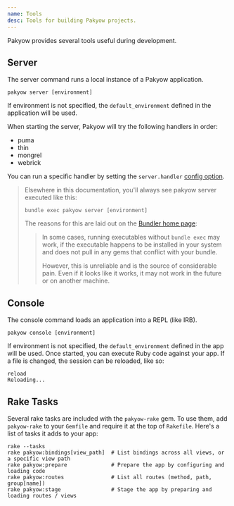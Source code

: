 ```yaml
---
name: Tools
desc: Tools for building Pakyow projects.
---
```


Pakyow provides several tools useful during development.

## Server

The server command runs a local instance of a Pakyow application.

```console
pakyow server [environment]
```

If environment is not specified, the `default_environment` defined in the application will be used.

When starting the server, Pakyow will try the following handlers in order:

  - puma
  - thin
  - mongrel
  - webrick

You can run a specific handler by setting the `server.handler` [config option](/docs/config).

> Elsewhere in this documentation, you'll always see pakyow server executed like this:
>
>```console
>bundle exec pakyow server [environment]
>```
>
>The reasons for this are laid out on the [Bundler home page](http://bundler.io/ "Bundler home page"):
>
>>In some cases, running executables without `bundle exec` may work, if the executable happens to be installed in your system and does not pull in any gems that conflict with your bundle.
>>
>>However, this is unreliable and is the source of considerable pain. Even if it looks like it works, it may not work in the future or on another machine.

## Console

The console command loads an application into a REPL (like IRB).

```console
pakyow console [environment]
```

If environment is not specified, the `default_environment` defined in the app will be used. Once started, you can execute Ruby code against your app. If a file is changed, the session can be reloaded, like so:

```console
reload
Reloading...
```

## Rake Tasks

Several rake tasks are included with the `pakyow-rake` gem. To use them, add `pakyow-rake` to your `Gemfile` and require it at the top of `Rakefile`. Here's a list of tasks it adds to your app:

```console
rake --tasks
rake pakyow:bindings[view_path]  # List bindings across all views, or a specific view path
rake pakyow:prepare              # Prepare the app by configuring and loading code
rake pakyow:routes               # List all routes (method, path, group[name])
rake pakyow:stage                # Stage the app by preparing and loading routes / views
```
